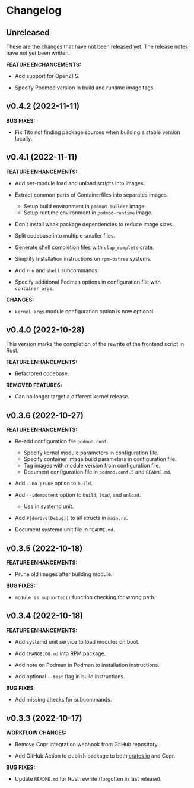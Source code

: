# Changelog

## Unreleased

These are the changes that have not been released yet. The release notes have not yet been written.

**FEATURE ENCHANCEMENTS:**

- Add support for OpenZFS.

- Specify Podmod version in build and runtime image tags.

## v0.4.2 (2022-11-11)

**BUG FIXES:**

- Fix Tito not finding package sources when building a stable version locally.

## v0.4.1 (2022-11-11)

**FEATURE ENHANCEMENTS:**

- Add per-module load and unload scripts into images.

- Extract common parts of Containerfiles into separates images.
    - Setup build environment in `podmod-builder` image.
    - Setup runtime environment in `podmod-runtime` image.

- Don't install weak package dependencies to reduce image sizes.

- Split codebase into multiple smaller files.

- Generate shell completion files with `clap_complete` crate.

- Simplify installation instructions on `rpm-ostree` systems.

- Add `run` and `shell` subcommands.

- Specify additional Podman options in configuration file with `container_args`.

**CHANGES:**

- `kernel_args` module configuration option is now optional.

## v0.4.0 (2022-10-28)

This version marks the completion of the rewrite of the frontend script in Rust.

**FEATURE ENHANCEMENTS:**

- Refactored codebase.

**REMOVED FEATURES:**

- Can no longer target a different kernel release.

## v0.3.6 (2022-10-27)

**FEATURE ENHANCEMENTS:**

- Re-add configuration file `podmod.conf`.
    - Specify kernel module parameters in configuration file.
    - Specify container image build parameters in configuration file.
    - Tag images with module version from configuration file.
    - Document configuration file in `podmod.conf.5` and `README.md`.

- Add `--no-prune` option to `build`.

- Add `--idempotent` option to `build`, `load`, and `unload`.
    - Use in systemd unit.

- Add `#[derive(Debug)]` to all structs in `main.rs`.

- Document systemd unit file in `README.md`.

## v0.3.5 (2022-10-18)

**FEATURE ENHANCEMENTS:**

- Prune old images after building module.

**BUG FIXES:**

- `module_is_supported()` function checking for wrong path.

## v0.3.4 (2022-10-18)

**FEATURE ENHANCEMENTS:**

- Add systemd unit service to load modules on boot.

- Add `CHANGELOG.md` into RPM package.

- Add note on Podman in Podman to installation instructions.

- Add optional `--test` flag in build instructions.

**BUG FIXES:**

- Add missing checks for subcommands.

## v0.3.3 (2022-10-17)

**WORKFLOW CHANGES:**

- Remove Copr integration webhook from GitHub repository.

- Add GitHub Action to publish package to both [crates.io](https://crates.io) and Copr.

**BUG FIXES:**

- Update `README.md` for Rust rewrite (forgotten in last release).
